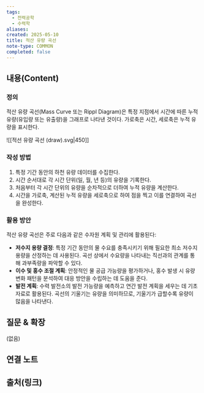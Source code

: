 ```yaml
---
tags:
  - 전력공학
  - 수력학
aliases: 
created: 2025-05-10
title: 적산 유량 곡선
note-type: COMMON
completed: false
---
```


## 내용(Content)
### 정의
적산 유량 곡선(Mass Curve 또는 Rippl Diagram)은 특정 지점에서 시간에 따른 누적 유량(유입량 또는 유출량)을 그래프로 나타낸 것이다. 가로축은 시간, 세로축은 누적 유량을 표시한다.

![[적선 유량 곡선 (draw).svg|450]]

### 작성 방법
1.  특정 기간 동안의 하천 유량 데이터를 수집한다.
2.  시간 순서대로 각 시간 단위(일, 월, 년 등)의 유량을 기록한다.
3.  처음부터 각 시간 단위의 유량을 순차적으로 더하여 누적 유량을 계산한다.
4.  시간을 가로축, 계산된 누적 유량을 세로축으로 하여 점을 찍고 이를 연결하여 곡선을 완성한다.

### 활용 방안
적산 유량 곡선은 주로 다음과 같은 수자원 계획 및 관리에 활용된다:

-   **저수지 용량 결정**: 특정 기간 동안의 물 수요를 충족시키기 위해 필요한 최소 저수지 용량을 산정하는 데 사용된다. 곡선 상에서 수요량을 나타내는 직선과의 관계를 통해 과부족량을 파악할 수 있다.
-   **이수 및 홍수 조절 계획**: 안정적인 물 공급 가능량을 평가하거나, 홍수 발생 시 유량 변화 패턴을 분석하여 대응 방안을 수립하는 데 도움을 준다.
-   **발전 계획**: 수력 발전소의 발전 가능량을 예측하고 연간 발전 계획을 세우는 데 기초 자료로 활용된다. 곡선의 기울기는 유량을 의미하므로, 기울기가 급할수록 유량이 많음을 나타낸다.

## 질문 & 확장

(없음)

## 연결 노트

## 출처(링크)
